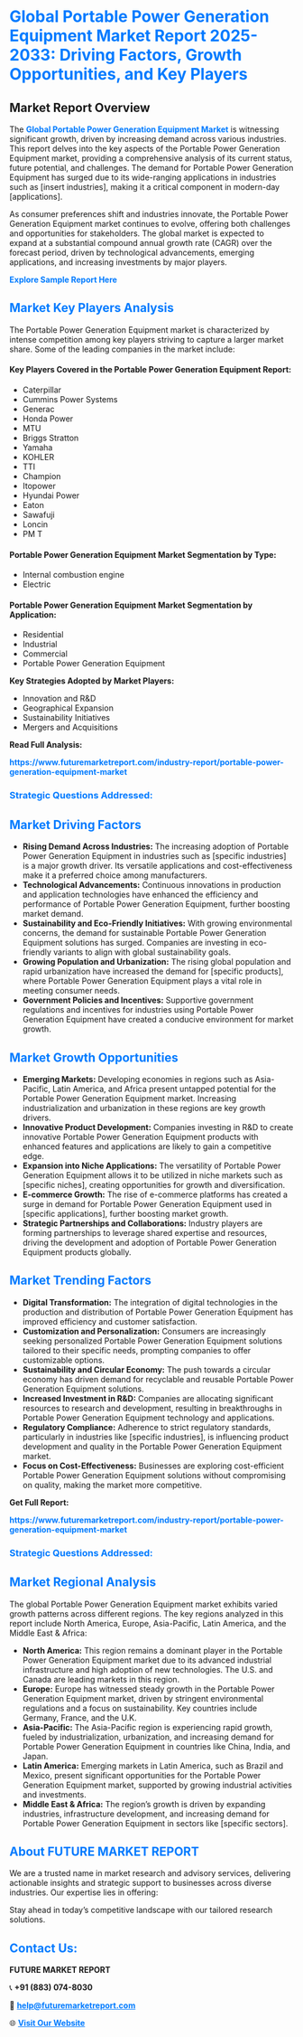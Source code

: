 <h1 style="color: #007BFF;">Global Portable Power Generation Equipment Market Report 2025-2033: Driving Factors, Growth Opportunities, and Key Players</h1>

<section id="overview">
<h2>Market Report Overview</h2>
<p>The <a href="https://www.futuremarketreport.com/industry-report/portable-power-generation-equipment-market" style="color: #007BFF; text-decoration: none;"><strong>Global Portable Power Generation Equipment Market</strong></a> is witnessing significant growth, driven by increasing demand across various industries. This report delves into the key aspects of the Portable Power Generation Equipment market, providing a comprehensive analysis of its current status, future potential, and challenges. The demand for Portable Power Generation Equipment has surged due to its wide-ranging applications in industries such as [insert industries], making it a critical component in modern-day [applications].</p>
<p>As consumer preferences shift and industries innovate, the Portable Power Generation Equipment market continues to evolve, offering both challenges and opportunities for stakeholders. The global market is expected to expand at a substantial compound annual growth rate (CAGR) over the forecast period, driven by technological advancements, emerging applications, and increasing investments by major players.</p>
</section>

<section id="overview">
<p><a href="https://www.futuremarketreport.com/request-sample/reportId=116464" style="color: #007BFF; text-decoration: none;"><strong>Explore Sample Report Here</strong></a></p>
</section>

<section id="key-players">
<h2 style="color: #007BFF;">Market Key Players Analysis</h2>
<p>The Portable Power Generation Equipment market is characterized by intense competition among key players striving to capture a larger market share. Some of the leading companies in the market include:</p>
<h4>Key Players Covered in the Portable Power Generation Equipment Report:</h4>
<ul><li>Caterpillar</li><li>Cummins Power Systems</li><li>Generac</li><li>Honda Power</li><li>MTU</li><li>Briggs Stratton</li><li>Yamaha</li><li>KOHLER</li><li>TTI</li><li>Champion</li><li>Itopower</li><li>Hyundai Power</li><li>Eaton</li><li>Sawafuji</li><li>Loncin</li><li>PM T</li></ul>
<h4>Portable Power Generation Equipment Market Segmentation by Type:</h4>
<ul><li>Internal combustion engine</li><li>Electric</li></ul>

<h4>Portable Power Generation Equipment Market Segmentation by Application:</h4>
<ul><li>Residential</li><li>Industrial</li><li>Commercial</li><li>Portable Power Generation Equipment</li></ul>
<p><strong>Key Strategies Adopted by Market Players:</strong></p>
<ul>
<li>Innovation and R&D</li>
<li>Geographical Expansion</li>
<li>Sustainability Initiatives</li>
<li>Mergers and Acquisitions</li>
</ul>
</section>

<section>
<p><strong>Read Full Analysis: </strong></p><a href="https://www.futuremarketreport.com/industry-report/portable-power-generation-equipment-market" style="color: #007BFF; text-decoration: none;"><strong>https://www.futuremarketreport.com/industry-report/portable-power-generation-equipment-market</strong></a>
<h3 style="color: #007BFF;">Strategic Questions Addressed:</h3>
</section>

<section id="driving-factors">
<h2 style="color: #007BFF;">Market Driving Factors</h2>
<ul>
<li><strong>Rising Demand Across Industries:</strong> The increasing adoption of Portable Power Generation Equipment in industries such as [specific industries] is a major growth driver. Its versatile applications and cost-effectiveness make it a preferred choice among manufacturers.</li>
<li><strong>Technological Advancements:</strong> Continuous innovations in production and application technologies have enhanced the efficiency and performance of Portable Power Generation Equipment, further boosting market demand.</li>
<li><strong>Sustainability and Eco-Friendly Initiatives:</strong> With growing environmental concerns, the demand for sustainable Portable Power Generation Equipment solutions has surged. Companies are investing in eco-friendly variants to align with global sustainability goals.</li>
<li><strong>Growing Population and Urbanization:</strong> The rising global population and rapid urbanization have increased the demand for [specific products], where Portable Power Generation Equipment plays a vital role in meeting consumer needs.</li>
<li><strong>Government Policies and Incentives:</strong> Supportive government regulations and incentives for industries using Portable Power Generation Equipment have created a conducive environment for market growth.</li>
</ul>
</section>

<section id="growth-opportunities">
<h2 style="color: #007BFF;">Market Growth Opportunities</h2>
<ul>
<li><strong>Emerging Markets:</strong> Developing economies in regions such as Asia-Pacific, Latin America, and Africa present untapped potential for the Portable Power Generation Equipment market. Increasing industrialization and urbanization in these regions are key growth drivers.</li>
<li><strong>Innovative Product Development:</strong> Companies investing in R&D to create innovative Portable Power Generation Equipment products with enhanced features and applications are likely to gain a competitive edge.</li>
<li><strong>Expansion into Niche Applications:</strong> The versatility of Portable Power Generation Equipment allows it to be utilized in niche markets such as [specific niches], creating opportunities for growth and diversification.</li>
<li><strong>E-commerce Growth:</strong> The rise of e-commerce platforms has created a surge in demand for Portable Power Generation Equipment used in [specific applications], further boosting market growth.</li>
<li><strong>Strategic Partnerships and Collaborations:</strong> Industry players are forming partnerships to leverage shared expertise and resources, driving the development and adoption of Portable Power Generation Equipment products globally.</li>
</ul>
</section>

<section id="trending-factors">
<h2 style="color: #007BFF;">Market Trending Factors</h2>
<ul>
<li><strong>Digital Transformation:</strong> The integration of digital technologies in the production and distribution of Portable Power Generation Equipment has improved efficiency and customer satisfaction.</li>
<li><strong>Customization and Personalization:</strong> Consumers are increasingly seeking personalized Portable Power Generation Equipment solutions tailored to their specific needs, prompting companies to offer customizable options.</li>
<li><strong>Sustainability and Circular Economy:</strong> The push towards a circular economy has driven demand for recyclable and reusable Portable Power Generation Equipment solutions.</li>
<li><strong>Increased Investment in R&D:</strong> Companies are allocating significant resources to research and development, resulting in breakthroughs in Portable Power Generation Equipment technology and applications.</li>
<li><strong>Regulatory Compliance:</strong> Adherence to strict regulatory standards, particularly in industries like [specific industries], is influencing product development and quality in the Portable Power Generation Equipment market.</li>
<li><strong>Focus on Cost-Effectiveness:</strong> Businesses are exploring cost-efficient Portable Power Generation Equipment solutions without compromising on quality, making the market more competitive.</li>
</ul>
</section>

<section>
<p><strong>Get Full Report: </strong></p><a href="https://www.futuremarketreport.com/industry-report/portable-power-generation-equipment-market" style="color: #007BFF; text-decoration: none;"><strong>https://www.futuremarketreport.com/industry-report/portable-power-generation-equipment-market</strong></a>
<h3 style="color: #007BFF;">Strategic Questions Addressed:</h3>
</section>


<section id="regional-analysis">
<h2 style="color: #007BFF;">Market Regional Analysis</h2>
<p>The global Portable Power Generation Equipment market exhibits varied growth patterns across different regions. The key regions analyzed in this report include North America, Europe, Asia-Pacific, Latin America, and the Middle East & Africa:</p>
<ul>
<li><strong>North America:</strong> This region remains a dominant player in the Portable Power Generation Equipment market due to its advanced industrial infrastructure and high adoption of new technologies. The U.S. and Canada are leading markets in this region.</li>
<li><strong>Europe:</strong> Europe has witnessed steady growth in the Portable Power Generation Equipment market, driven by stringent environmental regulations and a focus on sustainability. Key countries include Germany, France, and the U.K.</li>
<li><strong>Asia-Pacific:</strong> The Asia-Pacific region is experiencing rapid growth, fueled by industrialization, urbanization, and increasing demand for Portable Power Generation Equipment in countries like China, India, and Japan.</li>
<li><strong>Latin America:</strong> Emerging markets in Latin America, such as Brazil and Mexico, present significant opportunities for the Portable Power Generation Equipment market, supported by growing industrial activities and investments.</li>
<li><strong>Middle East & Africa:</strong> The region’s growth is driven by expanding industries, infrastructure development, and increasing demand for Portable Power Generation Equipment in sectors like [specific sectors].</li>
</ul>
</section>

<footer>
<h2 style="color: #007BFF;">About FUTURE MARKET REPORT</h2>
<p>We are a trusted name in market research and advisory services, delivering actionable insights and strategic support to businesses across diverse industries. Our expertise lies in offering:</p>

<p>Stay ahead in today’s competitive landscape with our tailored research solutions.</p>

<h2 style="color: #007BFF;">Contact Us:</h2>
<p><strong>FUTURE MARKET REPORT</strong></p>
<p>📞 <strong>+91 (883) 074-8030</strong></p>
<p>📧 <strong><a href="mailto:help@futuremarketreport.com" style="color: #007BFF;">help@futuremarketreport.com</a></strong></p>
<p>🌐 <strong><a href="https://www.futuremarketreport.com/" style="color: #007BFF;">Visit Our Website</a></strong></p>
</footer>